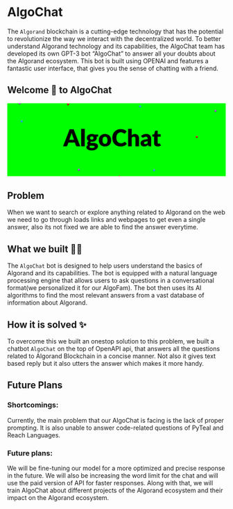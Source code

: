 # AlgoChat

The `Algorand` blockchain is a cutting-edge technology that has the potential to revolutionize the way we interact with the decentralized world. To better understand Algorand technology and its capabilities, the AlgoChat team has developed its own GPT-3 bot “AlgoChat” to answer all your doubts about the Algorand ecosystem. This bot is built using OPENAI and features a fantastic user interface, that gives you the sense of chatting with a friend.

## Welcome 👋 to AlgoChat

![plot](algo-header.jpg)

## Problem

When we want to search or explore anything related to Algorand on the web we need to go through loads links and webpages to get even a single answer, also its not fixed we are able to find the answer everytime.

## What we built 👨‍💻

The `AlgoChat` bot is designed to help users understand the basics of Algorand and its capabilities. The bot is equipped with a natural language processing engine that allows users to ask questions in a conversational format(we personalized it for our AlgoFam). The bot then uses its AI algorithms to find the most relevant answers from a vast database of information about Algorand.

## How it is solved ✨

To overcome this we built an onestop solution to this problem, we built a chatbot `AlgoChat` on the top of OpenAPI api, that answers all the questions related to Algorand Blockchain in a concise manner. Not also it gives text based reply but it also utters the answer which makes it more handy.

## Future Plans 

### Shortcomings:

Currently, the main problem that our AlgoChat is facing is the lack of proper prompting. It is also unable to answer code-related questions of PyTeal and Reach Languages.

### Future plans:

We will be fine-tuning our model for a more optimized and precise response in the future. We will also be increasing the word limit for the chat and will use the paid version of API for faster responses. Along with that, we will train AlgoChat about different projects of the Algorand ecosystem and their impact on the Algorand ecosystem.
